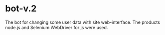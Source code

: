 # bot-v.2
The bot for changing some user data with site web-interface. The products node.js and Selenium WebDriver for js were used.
